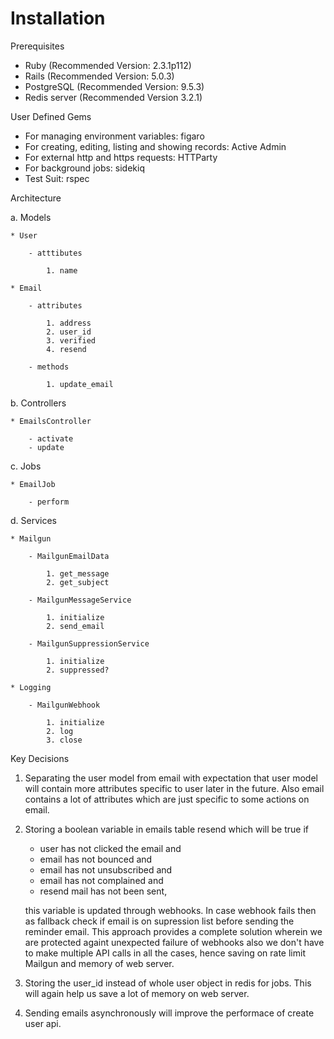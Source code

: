 # Installation

Prerequisites

* Ruby (Recommended Version: 2.3.1p112)
* Rails (Recommended Version: 5.0.3)
* PostgreSQL (Recommended Version: 9.5.3)
* Redis server (Recommended Version 3.2.1)

User Defined Gems

* For managing environment variables: figaro
* For creating, editing, listing and showing records: Active Admin
* For external http and https requests: HTTParty
* For background jobs: sidekiq
* Test Suit: rspec

Architecture

a. Models

    * User

        - atttibutes

            1. name

    * Email

        - attributes

            1. address
            2. user_id
            3. verified
            4. resend

        - methods

            1. update_email


b. Controllers

    * EmailsController

        - activate
        - update

c. Jobs

    * EmailJob

        - perform

d. Services

    * Mailgun

        - MailgunEmailData

            1. get_message
            2. get_subject

        - MailgunMessageService

            1. initialize
            2. send_email

        - MailgunSuppressionService

            1. initialize
            2. suppressed?

    * Logging

        - MailgunWebhook

            1. initialize
            2. log
            3. close

Key Decisions

1. Separating the user model from email with expectation that user model will contain more attributes specific to user
   later in the future. Also email contains a lot of attributes which are just specific to some actions on email.

2. Storing a boolean variable in emails table resend which will be true if

    * user has not clicked the email and
    * email has not bounced and
    * email has not unsubscribed and
    * email has not complained and
    * resend mail has not been sent,

    this variable is updated through webhooks. In case webhook fails then as fallback check if email is on supression
    list before sending the reminder email. This approach provides a complete solution wherein we are protected againt
    unexpected failure of webhooks also we don't have to make multiple API calls in all the cases, hence saving on rate
    limit Mailgun and memory of web server.

3. Storing the user_id instead of whole user object in redis for jobs. This will again help us save a lot of memory on
   web server.

4. Sending emails asynchronously will improve the performace of create user api.

